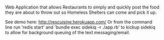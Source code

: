 Web Application that allows Restaurants to simply and quickly post the food they are about to throw out so Homeless Shelters can come and pick it up.

See demo here: http://rescuisine.herokuapp.com/ 
Or from the command line run 'redis start' and 'bundle exec sidekiq -r ./app.rb' to kickup sidekiq to allow for background queuing of the text messaging/email.
